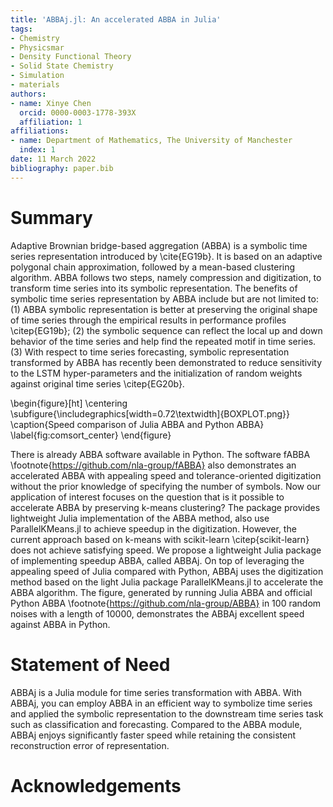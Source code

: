 ```yaml
---
title: 'ABBAj.jl: An accelerated ABBA in Julia'
tags:
- Chemistry
- Physicsmar
- Density Functional Theory
- Solid State Chemistry
- Simulation
- materials
authors:
- name: Xinye Chen
  orcid: 0000-0003-1778-393X
  affiliation: 1
affiliations:
- name: Department of Mathematics, The University of Manchester
  index: 1
date: 11 March 2022
bibliography: paper.bib
---
```


# Summary

Adaptive Brownian bridge-based aggregation (ABBA)  is a symbolic time series representation introduced by \cite{EG19b}. It is based on an adaptive polygonal chain approximation, followed by a mean-based clustering algorithm.  ABBA follows two steps, namely compression and digitization, to transform time series into its symbolic representation. The benefits of symbolic time series representation by ABBA include but are not limited to: (1) ABBA symbolic representation is better at preserving the original shape of time series through the empirical results in performance profiles \citep{EG19b}; (2) the symbolic sequence can reflect the local up and down behavior of the time series and help find the repeated motif in time series. (3) With respect to time series forecasting, symbolic representation transformed by ABBA has recently been demonstrated to reduce sensitivity to the LSTM hyper-parameters and the initialization of random weights against original time series \citep{EG20b}.  


\begin{figure}[ht]
	\centering
	\subfigure{\includegraphics[width=0.72\textwidth]{BOXPLOT.png}}
	\caption{Speed comparison of Julia ABBA and Python ABBA}
    \label{fig:comsort_center}
\end{figure}

There is already ABBA software available in Python. The software fABBA \footnote{https://github.com/nla-group/fABBA} also demonstrates an accelerated ABBA with appealing speed and tolerance-oriented digitization without the prior knowledge of specifying the number of symbols. Now our application of interest focuses on the question that is it possible to accelerate ABBA by preserving k-means clustering? The package provides lightweight Julia implementation of the ABBA method, also use ParallelKMeans.jl to achieve speedup in the digitization. However, the current approach based on k-means with scikit-learn \citep{scikit-learn} does not achieve satisfying speed. We propose a lightweight Julia package of implementing speedup ABBA, called ABBAj. On top of leveraging the appealing speed of Julia compared with Python, ABBAj uses the digitization method based on the light Julia package ParallelKMeans.jl to accelerate the ABBA algorithm. The figure, generated by running Julia ABBA and official Python ABBA \footnote{https://github.com/nla-group/ABBA} in 100 random noises with a length of 10000, demonstrates the ABBAj excellent speed against ABBA in Python. 


# Statement of Need
ABBAj is a Julia module for time series transformation with ABBA. With ABBAj, you can employ ABBA in an efficient way to symbolize time series and applied the symbolic representation to the downstream time series task such as classification and forecasting. Compared to the ABBA module, ABBAj enjoys significantly faster speed while retaining the consistent reconstruction error of representation.  

# Acknowledgements
